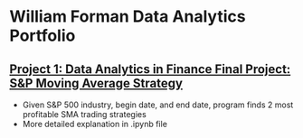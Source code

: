 # William Forman Data Analytics Portfolio

## [Project 1: Data Analytics in Finance Final Project: S&P Moving Average Strategy](https://github.com/FormanWilliam/Forman_Portfolio/blob/main/DAF_Final_Improved.ipynb)
* Given S&P 500 industry, begin date, and end date, program finds 2 most profitable SMA trading strategies
* More detailed explanation in .ipynb file
